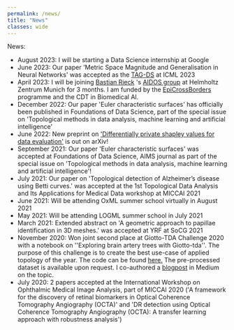 ```yaml
---
permalink: /news/
title: "News"
classes: wide
---
```


News:

- August 2023: I will be starting a Data Science internship at Google
- June 2023: Our paper 'Metric Space Magnitude and Generalisation in Neural Networks' was accepted as the [TAG-DS](https://www.tagds.com/events/conference-workshops/tag-ml23) at ICML 2023
- April 2023: I will be joining [Bastian Rieck](https://bastian.rieck.me/) 's [AIDOS group](https://aidos.group/) at Helmholtz Zentrum Munich for 3 months. I am funded by the [EpiCrossBorders](https://www.helmholtzresearchschool-epigenetics.org/about-us/epicrossborders-international-helmholtz-edinburgh-research-school-for-epigenetics/index.html) programme and the CDT in Biomedical AI.
- December 2022: Our paper 'Euler characteristic surfaces' has officially been published in Foundations of Data Science, part of the special issue on 'Topological methods in data analysis, machine learning and artificial intelligence'
- June 2022: New preprint on ['Differentially private shapley values for data evaluation'](https://arxiv.org/abs/2206.00511) is out on arXiv!
- September 2021: Our paper 'Euler characteristic surfaces' was accepted at Foundations of Data Science, AIMS journal as part of the special issue on 'Topological methods in data analysis, machine learning and artificial intelligence'!
- July 2021: Our paper on 'Topological detection of Alzheimer’s disease using Betti curves.' was accepted at the 1st Topological Data Analysis and Its Applications for Medical Data workshop at MICCAI 2021
- June 2021: Will be attending OxML summer school virtually in August 2021
- May 2021: Will be attending LOGML summer school in July 2021
- March 2021: Extended abstract on 'A geometric approach to papillae identification in 3D meshes.' was accepted at YRF at SoCG 2021
- November 2020: Won joint second place at Giotto-TDA Challenge 2020 with a notebook on ''Exploring brain artery trees with Giotto-tda''. The purpose of this challenge is to create the best use-case of applied topology of the year. The code can be found [here.](https://github.com/rorondre/gtda-challenge-2020/blob/master/rorondre/Exploring_brain_artery_trees_and_age_with_giotto_tda.ipynb) The pre-processed dataset is available upon request. I co-authored a [blogpost](https://towardsdatascience.com/exploring-brain-artery-trees-with-giotto-tda-688a44c00f59) in Medium on the topic.
- July 2020: 2 papers accepted at the International Workshop on Ophthalmic Medical Image Analysis, part of MICCAI 2020 ('A framework for the discovery of retinal biomarkers in Optical Coherence Tomography
Angiography (OCTA)' and 'DR detection using Optical Coherence Tomography Angiography (OCTA): A transfer learning approach with robustness analysis')
